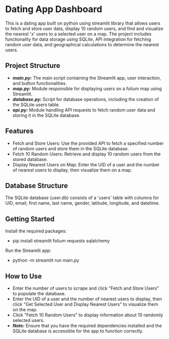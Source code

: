 # Dating App Dashboard

This is a dating app built on python using streamlit library that allows users to fetch and store user data, display 10 random users, and find and visualize the nearest 'x' users to a selected user on a map. The project includes functionality for data storage using SQLite, API integration for fetching random user data, and geographical calculations to determine the nearest users.

## Project Structure

- ***main.py:*** The main script containing the Streamlit app, user interaction, and button functionalities.
- ***map.py:*** Module responsible for displaying users on a folium map using Streamlit.
- ***database.py:*** Script for database operations, including the creation of the SQLite users table.
- ***api.py:*** Module handling API requests to fetch random user data and storing it in the SQLite database.

## Features

- Fetch and Store Users: Use the provided API to fetch a specified number of random users and store them in the SQLite database.
- Fetch 10 Random Users: Retrieve and display 10 random users from the stored database.
- Display Nearest Users on Map: Enter the UID of a user and the number of nearest users to display, then visualize them on a map.


## Database Structure

The SQLite database (user.db) consists of a 'users' table with columns for UID, email, first name, last name, gender, latitude, longitude, and datetime.


## Getting Started
Install the required packages:
- pip install streamlit folium requests sqlalchemy

Run the Streamlit app:
- python -m streamlit run main.py


## How to Use
- Enter the number of users to scrape and click "Fetch and Store Users" to populate the database.
- Enter the UID of a user and the number of nearest users to display, then click "Get Selected User and Display Nearest Users" to visualize them on the map.
- Click "Fetch 10 Random Users" to display information about 10 randomly selected users.
- ***Note:*** Ensure that you have the required dependencies installed and the SQLite database is accessible for the app to function correctly.






